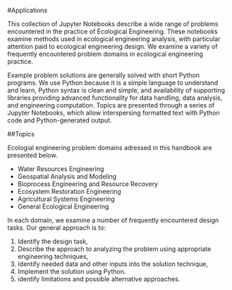 #Applications

This collection of Jupyter Notebooks describe a wide range of problems encountered in the practice of Ecological Engineering.  These notebooks examine methods used in ecological engineering analysis, with particular attention paid to ecological engineering design.  We examine   a variety of frequently encountered problem domains in ecological engineering practice.

Example problem solutions are generally solved with short Python programs.  We use Python because it is a simple language to understand and learn, Python syntax is clean and simple, and availability of supporting libraries providing advanced functionality for data handling, data analysis, and engineering computation. Topics are presented through a series of Jupyter Notebooks, which allow interspersing formatted text with Python code and Python-generated output.

##Topics

Ecologial engineering problem domains adressed in this handbook are presented below.  

- Water Resources Engineering
- Geospatial Analysis and Modeling
- Bioprocess Engineering and Resource Recovery
- Ecosystem Restoration Engineering
- Agricultural Systems Engineering
- General Ecological Engineering

In each domain, we examine a number of frequently encountered design tasks.  Our general approach is to: 

1. Identify the design task,
2. Describe the approach to analyzing the problem using appropriate engineering techniques, 
3. Identify needed data and other inputs into the solution technique,
4. Implement the solution using Python.
5. identify limitations and possible alternative approaches.
